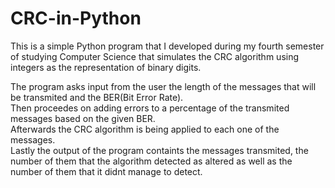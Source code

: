 # CRC-in-Python

This is a simple Python program that I developed during my fourth semester of studying Computer Science that
simulates the CRC algorithm using integers as the representation of binary digits.

The program asks input from the user the length of the messages that will be transmited and the BER(Bit Error Rate). <br>
Then proceedes on adding errors to a percentage of the transmited messages based on the given BER. <br>
Afterwards the CRC algorithm is being applied to each one of the messages. <br>
Lastly the output of the program containts the messages transmited, the number of them that the algorithm detected as altered as well as
the number of them that it didnt manage to detect.


